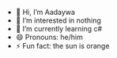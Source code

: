 - 👋 Hi, I’m Aadaywa
- 👀 I’m interested in nothing
- 🌱 I’m currently learning c#
- 😄 Pronouns: he/him
- ⚡ Fun fact: the sun is orange

